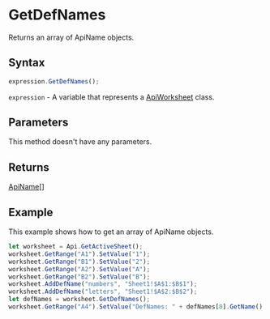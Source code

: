 # GetDefNames

Returns an array of ApiName objects.

## Syntax

```javascript
expression.GetDefNames();
```

`expression` - A variable that represents a [ApiWorksheet](../ApiWorksheet.md) class.

## Parameters

This method doesn't have any parameters.

## Returns

[ApiName](../../ApiName/ApiName.md)[]

## Example

This example shows how to get an array of ApiName objects.

```javascript editor-xlsx
let worksheet = Api.GetActiveSheet();
worksheet.GetRange("A1").SetValue("1");
worksheet.GetRange("B1").SetValue("2");
worksheet.GetRange("A2").SetValue("A");
worksheet.GetRange("B2").SetValue("B");
worksheet.AddDefName("numbers", "Sheet1!$A$1:$B$1");
worksheet.AddDefName("letters", "Sheet1!$A$2:$B$2");
let defNames = worksheet.GetDefNames();
worksheet.GetRange("A4").SetValue("DefNames: " + defNames[0].GetName() + ", " + defNames[1].GetName());
```
